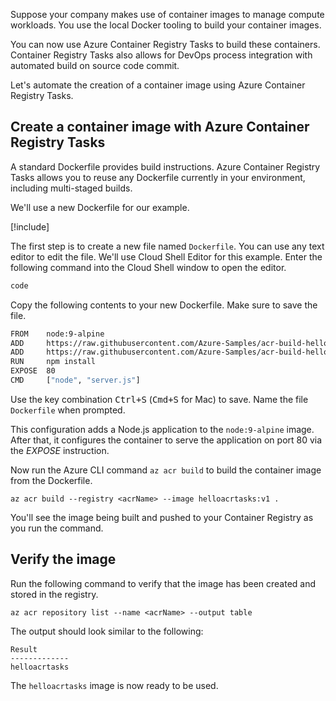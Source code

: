 Suppose your company makes use of container images to manage compute workloads. You use the local Docker tooling to build your container images.

You can now use Azure Container Registry Tasks to build these containers. Container Registry Tasks also allows for DevOps process integration with automated build on source code commit.

Let's automate the creation of a container image using Azure Container Registry Tasks.

## Create a container image with Azure Container Registry Tasks

A standard Dockerfile provides build instructions. Azure Container Registry Tasks allows you to reuse any Dockerfile currently in your environment, including multi-staged builds.

We'll use a new Dockerfile for our example.

<!-- Activate the sandbox -->
[!include[](../../../includes/azure-sandbox-activate.md)]

The first step is to create a new file named `Dockerfile`. You can use any text editor to edit the file. We'll use Cloud Shell Editor for this example. Enter the following command into the Cloud Shell window to open the editor.

```bash
code
```

Copy the following contents to your new Dockerfile. Make sure to save the file.

```bash
FROM    node:9-alpine
ADD     https://raw.githubusercontent.com/Azure-Samples/acr-build-helloworld-node/master/package.json /
ADD     https://raw.githubusercontent.com/Azure-Samples/acr-build-helloworld-node/master/server.js /
RUN     npm install
EXPOSE  80
CMD     ["node", "server.js"]
```

Use the key combination <kbd>Ctrl+S</kbd> (<kbd>Cmd+S</kbd> for Mac) to save. Name the file `Dockerfile` when prompted.

This configuration adds a Node.js application to the `node:9-alpine` image. After that, it configures the container to serve the application on port 80 via the *EXPOSE* instruction.

Now run the Azure CLI command `az acr build` to build the container image from the Dockerfile.

```azurecli
az acr build --registry <acrName> --image helloacrtasks:v1 .
```

You'll see the image being built and pushed to your Container Registry as you run the command.

## Verify the image

Run the following command to verify that the image has been created and stored in the registry.

```azurecli
az acr repository list --name <acrName> --output table
```

The output should look similar to the following:

```console
Result
-------------
helloacrtasks
```

The `helloacrtasks` image is now ready to be used.
